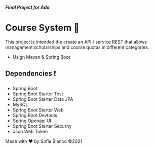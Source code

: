 ***Final Project for Ada***

# Course System :green_book:

This project is intended the create an API / service REST that allows management scholarships and course quotas in different categories.

- Usign Maven & Spring Boot

## Dependencies :exclamation:
- Spring Boot
- Spring Boot Starter Test
- Spring Boot Starter Data JPA
- MySQL
- Spring Boot Starter Web
- Spring Boot Devtools
- Spring Openapi UI
- Spring Boot Starter Security
- Json Web Token

Made with :heart: by Sofia Bianco ©2021


